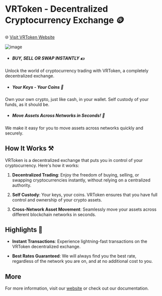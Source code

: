 # VRToken - Decentralized Cryptocurrency Exchange 🪙

🌐 [Visit VRToken Website](https://vrtoken.com/)

![image](https://github.com/VRTDEX/vrtdex/assets/82428991/838a479e-be10-479a-9af3-217031e84639)


- ##### BUY, SELL OR SWAP INSTANTLY 💵

Unlock the world of cryptocurrency trading with VRToken, a completely decentralized exchange.

- ##### Your Keys - Your Coins 🔑

Own your own crypto, just like cash, in your wallet. Self custody of your funds, as it should be.

- ##### Move Assets Across Networks in Seconds! 🔐

We make it easy for you to move assets across networks quickly and securely.

## How It Works ⚒️

VRToken is a decentralized exchange that puts you in control of your cryptocurrency. Here's how it works:

1. **Decentralized Trading**: Enjoy the freedom of buying, selling, or swapping cryptocurrencies instantly, without relying on a centralized authority.

2. **Self Custody**: Your keys, your coins. VRToken ensures that you have full control and ownership of your crypto assets.

3. **Cross-Network Asset Movement**: Seamlessly move your assets across different blockchain networks in seconds.

## Highlights 🔑

- **Instant Transactions**: Experience lightning-fast transactions on the VRToken decentralized exchange.

- **Best Rates Guaranteed**: We will always find you the best rate, regardless of the network you are on, and at no additional cost to you.

## More

For more information, visit our [website](https://vrtoken.com/) or check out our documentation.
